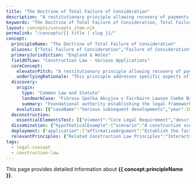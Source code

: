 ```yaml
---
title: "The Doctrine of Total Failure of Consideration"
description: "A restitutionary principle allowing recovery of payments where the consideration has totally failed, returning parties to their pre-contractual position."
keywords: "The Doctrine of Total Failure of Consideration, Total Failure of Consideration, Failure of Consideration, Restitution, Unjust Enrichment, Construction Law - Various Applications, England & Wales, construction law, legal concept"
layout: concepts/concepts_item.njk
permalink: "/concepts/{{ title | slug }}/"
concept:
  principleName: "The Doctrine of Total Failure of Consideration"
  aliases: ["Total Failure of Consideration","Failure of Consideration","Restitution","Unjust Enrichment"]
  primaryJurisdiction: "England & Wales"
  fieldOfLaw: "Construction Law - Various Applications"
  coreConcept:
    elevatorPitch: "A restitutionary principle allowing recovery of payments where the consideration has totally failed, returning parties to their pre-contractual position."
    underlyingRationale: "This principle addresses specific aspects of construction law relationships and liabilities, providing structured legal framework for the doctrine of total failure of consideration issues."
  discovery:
    origin:
      type: "Common Law and Statute"
      landmarkCase: "Fibrosa Spolka Akcyjna v Fairbairn Lawson Combe Barbour Ltd [1943] AC 32"
      summary: "Foundational authority establishing the legal framework for the doctrine of total failure of consideration in construction and commercial law contexts."
    evolution: [{"caseName":"Various subsequent developments","year":2000,"contribution":"Continued judicial and legislative refinement of the principle's application and scope in modern construction law."}]
  deconstruction:
    essentialElementsTest: [{"element":"Core Legal Requirement","description":"The fundamental requirement that must be established to successfully apply the doctrine of total failure of consideration in construction law contexts."},{"element":"Factual Foundation","description":"The specific factual circumstances that must exist to trigger application of this legal principle."},{"element":"Legal Consequence Test","description":"The test for determining when the principle's legal consequences should apply to the particular circumstances."}]
  dissemination: {"hypotheticalExample":{"scenario":"A construction scenario where the doctrine of total failure of consideration becomes relevant to resolving disputes between contracting parties.","outcome":"Application of the doctrine of total failure of consideration principles would determine the legal rights and obligations of the parties involved."},"audienceAdaptation":{"forClient":"This principle affects your construction project by governing the doctrine of total failure of consideration issues. Understanding its application helps manage risk and legal exposure.","forLawyer":"Legal analysis of the doctrine of total failure of consideration requires careful consideration of precedent, statutory framework, and specific factual matrix of each case."}}
  deployment: {"application":{"affirmativeArgument":"Establish the factual and legal requirements for the doctrine of total failure of consideration and demonstrate their application to the specific circumstances.","defensiveArgument":"Challenge the applicability of the doctrine of total failure of consideration by disputing facts, legal interpretation, or availability of alternative legal approaches."},"legalConsequence":"If successfully applied, creates specific legal rights and obligations under the doctrine of total failure of consideration framework."}
  relevantPrinciples: {"Related Construction Law Principles":"Interacts with other construction law doctrines depending on specific context and application of the doctrine of total failure of consideration"}
tags: 
  - legal-concept
  - construction-law
---
```


This page provides detailed information about **{{ concept.principleName }}**.
